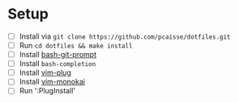 # Setup

- [ ] Install via `git clone https://github.com/pcaisse/dotfiles.git`
- [ ] Run `cd dotfiles && make install`
- [ ] Install [bash-git-prompt](https://github.com/magicmonty/bash-git-prompt)
- [ ] Install `bash-completion`
- [ ] Install [vim-plug](https://github.com/junegunn/vim-plug)
- [ ] Install [vim-monokai](https://github.com/crusoexia/vim-monokai)
- [ ] Run ':PlugInstall'
